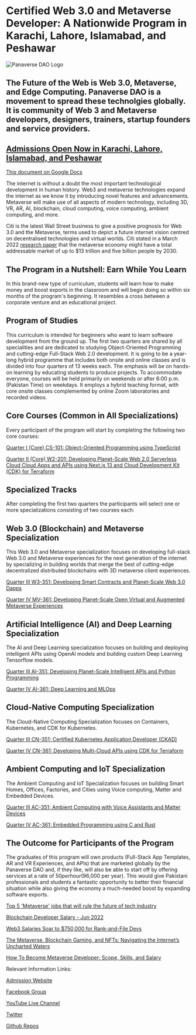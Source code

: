 # Certified Web 3.0 and Metaverse Developer: A Nationwide Program in Karachi, Lahore, Islamabad, and Peshawar

![Panaverse DAO Logo](red-p-logo-text_dao_croped.png)

## The Future of the Web is Web 3.0, Metaverse, and Edge Computing. Panaverse DAO is a movement to spread these technolgies globally. It is community of Web 3 and Metaverse developers, designers, trainers, startup founders and service providers. 

## [Admissions Open Now in Karachi, Lahore, Islamabad, and Peshawar](https://www.piaic.org/) 

[This document on Google Docs](https://docs.google.com/document/d/13Z4tMKQmZpMEsOc1Y_qAXbOstRolGIFupHxQFgAFl98/edit?usp=sharing)

The internet is without a doubt the most important technological development in human history. Web3 and metaverse technologies expand the internet as we know it by introducing novel features and advancements. Metaverse will make use of all aspects of modern technology, including 3D, VR, AR, AI, blockchain, cloud computing, voice computing, ambient computing, and more.

Citi is the latest Wall Street business to give a positive prognosis for Web 3.0 and the Metaverse, terms used to depict a future internet vision centred on decentralised technologies and virtual worlds. Citi stated in a March 2022 [research paper](https://www.citivelocity.com/citigps/metaverse-and-money/) that the metaverse economy might have a total addressable market of up to $13 trillion and five billion people by 2030.

## The Program in a Nutshell: Earn While You Learn

In this brand-new type of curriculum, students will learn how to make money and boost exports in the classroom and will begin doing so within six months of the program's beginning. It resembles a cross between a corporate venture and an educational project.

## Program of Studies

This curriculum is intended for beginners who want to learn software development from the ground up. The first two quarters are shared by all specialities and are dedicated to studying Object-Oriented Programming and cutting-edge Full-Stack Web 2.0 development. It is going to be a year-long hybrid programme that includes both onsite and online classes and is divided into four quarters of 13 weeks each. The emphasis will be on hands-on learning by educating students to produce projects. To accommodate everyone, courses will be held primarily on weekends or after 6:00 p.m. (Pakistan Time) on weekdays. It employs a hybrid teaching format, with core onsite classes complemented by online Zoom laboratories and recorded videos.

## Core Courses (Common in All Specializations)

Every participant of the program will start by completing the following two core courses:

[Quarter I (Core) CS-101: Object-Oriented Programming using TypeScript]()

[Quarter II (Core) W2-201: Developing Planet-Scale Web 2.0 Serverless Cloud Cloud Apps and APIs using Next.js 13 and Cloud Development Kit (CDK) for Terraform]()

## Specialized Tracks

After completing the first two quarters the participants will select one or more specializations consisting of two courses each:

## Web 3.0 (Blockchain) and Metaverse Specialization

This Web 3.0 and Metaverse specialization focuses on developing full-stack Web 3.0 and Metaverse experiences for the next generation of the internet by specializing in building worlds that merge the best of cutting-edge decentralized distributed blockchains with 3D metaverse client experiences.

[Quarter III W3-351: Developing Smart Contracts and Planet-Scale Web 3.0 Dapps]()

[Quarter IV MV-361: Developing Planet-Scale Open Virtual and Augmented Metaverse Experiences]()

## Artificial Intelligence (AI) and Deep Learning Specialization

The AI and Deep Learning specialization focuses on building and deploying intelligent APIs using OpenAI models and building custom Deep Learning Tensorflow models.

[Quarter III AI-351: Developing Planet-Scale Intelligent APIs and Python Programming]()

[Quarter IV AI-361: Deep Learning and MLOps]()

## Cloud-Native Computing Specialization

The Cloud-Native Computing Specialization focuses on Containers, Kubernetes, and CDK for Kubernetes. 

[Quarter III CN-351: Certified Kubernetes Application Developer (CKAD)]()

[Quarter IV CN-361: Developing Multi-Cloud APIs using CDK for Terraform]()

## Ambient Computing and IoT Specialization

The Ambient Computing and IoT Specialization focuses on building Smart Homes, Offices, Factories, and Cities using Voice computing, Matter and Embedded Devices. 

[Quarter III AC-351: Ambient Computing with Voice Assistants and Matter Devices]()

[Quarter IV AC-361: Embedded Programming using C and Rust]()

## The Outcome for Participants of the Program

The graduates of this program will own products (Full-Stack App Templates, AR and VR Experiences, and APIs) that are marketed globally by the Panaverse DAO and, if they like, will also be able to start off by offering services at a rate of $50 per hour ($96,000 per year). This would give Pakistani professionals and students a fantastic opportunity to better their financial situation while also giving the economy a much-needed boost by expanding software exports.

[Top 5 'Metaverse' jobs that will rule the future of tech industry](
https://content.techgig.com/hiring/top-5-metaverse-jobs-that-will-rule-the-future-of-tech-industry/articleshow/87581325.cms)

[Blockchain Developer Salary - Jun 2022](https://web3.career/web3-salaries/blockchain-developer)

[Web3 Salaries Soar to $750,000 for Rank-and-File Devs](https://thedefiant.io/web3-soaring-salaries/)

[The Metaverse, Blockchain Gaming, and NFTs: Navigating the Internet’s Uncharted Waters](https://newzoo.com/insights/trend-reports/newzoo-report-on-metaverse-blockchain-gaming-nft-2022)

[How To Become Metaverse Developer: Scope, Skills, and Salary](https://www.blockchain-council.org/metaverse/how-to-become-metaverse-developer/)



Relevant Information Links:

[Admission Website](https://www.piaic.org/)

[Facebook Group](https://www.facebook.com/groups/panaverse)

[YouTube Live Channel](https://www.youtube.com/@panaverse/streams)

[Twitter](https://twitter.com/Panaverse_edu)

[Github Repos](https://github.com/panaverse)




 










